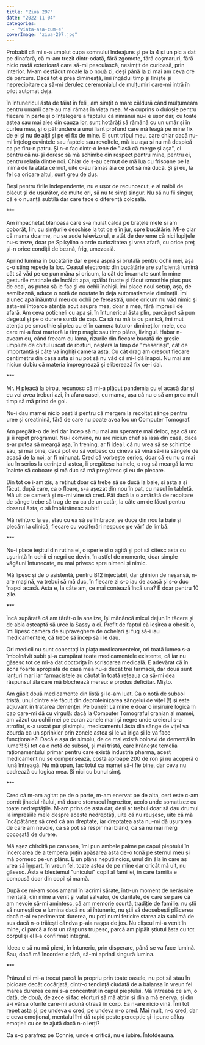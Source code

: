 ```yaml
---
title: "Ziua 297"
date: "2022-11-04"
categories: 
  - "viata-asa-cum-e"
coverImage: "ziua-297.jpg"
---
```


Probabil că mi s-a umplut cupa somnului îndeajuns și pe la 4 și un pic a dat pe dinafară, că m-am trezit dintr-odată, fără zgomote, fără coșmaruri, fără nicio nadă exterioară care să-mi pescuiască, nesimțit de curioasă, prin interior. M-am desfăcut moale la o nouă zi, deși până la zi mai am ceva ore de parcurs. Dacă tot e prea dimineață, îmi îngădui timp și liniște și neprecipitare ca să-mi derulez ceremonialul de mulțumiri care-mi intră în pilot automat deja.

În întunericul ăsta de tăiat în felii, am simțit o mare căldură când mulțumeam pentru umanii care au mai rămas în viața mea. M-a cuprins o duioșie pentru fiecare în parte și o înțelegere a faptului că nimănui nu-i e ușor dar, cu toate astea sau mai ales din cauza lor, sunt hotărâți să rămână cu un umăr și în curtea mea, și o pătrundere a unui liant profund care mă leagă pe mine fix de ei și nu de alții și pe ei fix de mine. Ei sunt tribul meu, care chiar dacă nu-mi înțeleg cuvintele sau faptele sau revoltele, mă iau așa și nu mă despică ca pe firu-n patru. Și n-o fac dintr-o lene de "lasă că merge și așa", ci pentru că nu-și doresc să mă schimbe din respect pentru mine, pentru ei, pentru relația dintre noi. Chiar de s-au cernut de mă lua cu frisoane pe la inimă de la atâta cernut, uite c-au rămas ăia ce pot să mă ducă. Și și eu, la fel ca oricare altul, sunt greu de dus.

Deși pentru firile independente, nu e ușor de recunoscut, e al naibii de plăcut și de ușurător, de multe ori, să nu te simți singur. Nu să nu fii singur, că e o nuanță subtilă dar care face o diferență colosală. 

\*\*\*

Am împachetat blănoasa care s-a mulat caldă pe brațele mele și am coborât, lin, cu simțurile deschise la tot ce e în jur, spre bucătărie. Mi-e clar că mama doarme, nu se aude televizorul, e atât de devreme că nici lupițele nu-s treze, doar pe Spikylina o arde curiozitatea și vrea afară, cu orice preț și-n orice condiții de beznă, frig, umezeală.

Aprind lumina în bucătărie dar e prea aspră și brutală pentru ochii mei, așa c-o sting repede la loc. Ceasul electronic din bucătărie are suficientă lumină cât să văd pe ce pun mâna și oricum, la cât de încarnate sunt în mine gesturile matinale de încălzit apa, spălat fructe și făcut smoothie plus pus de ceai, aș putea să le fac și cu ochii închiși. Îmi place noul setup, așa, de semibeznă, aduce o notă de noutate în deja automatismele dimineții. Îmi alunec apa înăuntrul meu cu ochii pe fereastră, unde oricum nu văd nimic și asta-mi întoarce atenția acut asupra mea, doar a mea, fără impresii de afară. Am ceva poticneli cu apa și, în întunericul ăsta plin, parcă pot să pun degetul și pe o durere surdă de cap. Ca să nu mă ia cu panică, îmi mut atenția pe smoothie și plec cu el în camera tuturor dimineților mele, cea care mi-a fost martoră la timp magic sau timp plâns, livingul. Habar n-aveam eu, când frecam cu lama, rizurile din fiecare bucată de gresie umplute de chitul uscat de rosturi, neșters la timp de "meseriași", cât de importantă și câte va înghiți camera asta. Cu cât drag am crescut fiecare centimetru din casa asta și nu pot să nu văd că mi-l dă înapoi. Nu mai am niciun dubiu că materia impregnează și eliberează fix ce-i dai.

\*\*\*

Mr. H pleacă la birou, recunosc că mi-a plăcut pandemia cu el acasă dar și eu voi avea treburi azi, în afara casei, cu mama, așa că nu o să am prea mult timp să mă prind de gol.

Nu-i dau mamei nicio pastilă pentru că mergem la recoltat sânge pentru uree și creatinină, fără de care nu poate avea loc un Computer Tomograf.

Am pregătit-o de ieri dar încep să nu mai am speranțe mai deloc, așa că urc și îi repet programul. Nu-i convine, nu are niciun chef să iasă din casă, dacă s-ar putea să meargă așa, în trening, ar fi ideal, că nu vrea să se schimbe sau, și mai bine, dacă pot eu să vorbesc cu cineva să vină să-i ia sângele de acasă de la noi, ar fi minunat. Cred că vorbește serios, doar că eu nu o mai iau în serios la cerințe d-astea, îi pregătesc hainele, o rog să meargă la wc înainte să coboare și mă duc să mă pregătesc și eu de plecare.

Din tot ce i-am zis, a reținut doar că trebe să se ducă la baie, și asta a și făcut, după care, ca o floare, s-a așezat din nou în pat, cu nasul în tabletă. Mă uit pe cameră și nu-mi vine să cred. Păi dacă la o amărâtă de recoltare de sânge trebe să trag de ea ca de un catâr, la câte am de făcut pentru dosarul ăsta, o să îmbătrânesc subit! 

Mă reîntorc la ea, stau cu ea să se îmbrace, se duce din nou la baie și plecăm la clinică, fiecare cu vociferări nespuse pe vârf de limbă.

\*\*\*

Nu-i place ieșitul din rutina ei, o sperie și o agită și pot să citesc asta cu ușurință în ochii ei negri ce devin, în astfel de momente, doar simple văgăuni întunecate, nu mai privesc spre nimeni și nimic.

Mă lipesc și de o asistentă, pentru B12 injectabil, dar ghinion de neșansă, n-are mașină, va trebui să mă duc, în fiecare zi s-o iau de acasă și s-o duc înapoi acasă. Asta e, la câte am, ce mai contează încă una? E doar pentru 10 zile. 

\*\*\*

Încă supărată că am târât-o la analize, își mănâncă micul dejun în tăcere și de abia așteaptă să urce la Sassy a ei. Profit de faptul că ieșirea a obosit-o, îmi lipesc camera de supraveghere de ochelari și fug să-i iau medicamentele, că trebe să încep să i le dau. 

Ori medicii nu sunt conectați la piața medicamentelor, ori toată lumea s-a îmbolnăvit subit și-a cumpărat toate medicamentele existente, că iar nu găsesc tot ce mi-a dat doctorița în scrisoarea medicală. E adevărat că în zona foarte apropiată de casa mea nu-s decât trei farmacii, dar două sunt lanțuri mari iar farmacistele au căutat în toată rețeaua ca să-mi dea răspunsul ăla care mă blochează mereu: e produs deficitar. Mișto.

Am găsit două medicamente din listă și le-am luat. Ca o notă de subsol tristă, unul dintre ele făcut din deproteinizarea sângelui de vițel (!) și este adjuvant în tratarea demenței. Pe bune?! La mine e doar o înșiruire logică în cap care-mi dă cu virgulă: dacă la Computer Tomograful cranian al mamei, am văzut cu ochii mei pe ecran zonele mari și negre unde creierul s-a atrofiat, s-a uscat pur și simplu, medicamentul ăsta din sânge de vițel va zburda ca un sprinkler prin zonele astea și le va iriga și le va face funcționale?! Dacă e așa de simplu, de ce mai există bolnavi de demență în lume?! Și tot ca o notă de subsol, și mai tristă, care hrănește temelia raționamentului primar pentru care există industria pharma, acest medicament nu se compensează, costă aproape 200 de ron și nu acoperă o lună întreagă. Nu mă opun, fac totul ca mamei să-i fie bine, dar ceva nu cadrează cu logica mea. Și nici cu bunul simț.

\*\*\*

Cred că m-am agitat pe de o parte, m-am enervat pe de alta, cert este c-am pornit jihadul răului, mă doare stomacul îngrozitor, acolo unde somatizez eu toate nedreptățile. M-am prins de asta dar, deși ar trebui doar să dau drumul la impresiile mele despre aceste nedreptăți, uite că nu reușesc, uite că mă încăpățănez să cred că am dreptate, iar dreptatea asta nu-mi dă ușurarea de care am nevoie, ca să pot să respir mai blând, ca să nu mai merg cocoșată de durere. 

Mă așez chircită pe canapea, îmi pun ambele palme pe capul pieptului în încercarea de a tempera puțin apăsarea asta de-o tonă pe sternul meu și mă pornesc pe-un plâns. E un plâns neputiincios, unul din ăla în care aș vrea să împart, în vreun fel, toate astea de pe mine dar oricât mă uit, nu găsesc. Ăsta e blestemul "unicului" copil al familiei, în care familia e compusă doar din copil și mamă. 

După ce mi-am scos amarul în lacrimi sărate, într-un moment de nerâșnire mentală, din mine a venit și valul salvator, de claritate, de care se pare că am nevoie să-mi amintesc, că am memorie scurtă, tradiție de familie: nu știi să numești ce e lumina dacă nu ai întuneric, nu știi să deosebești plăcerea dacă n-ai experimentat durerea, nu poți numi fericire starea aia sublimă de sus dacă n-o trăiești cândva p-aia nașpa de jos. Nu clișeul mi-a venit în mine, ci parcă a fost un răspuns trupesc, parcă am pipăit știutul ăsta cu tot corpul și el l-a confirmat integral. 

Ideea e să nu mă pierd, în întuneric, prin disperare, până se va face lumină. Sau, dacă mă încordez o țâră, să-mi aprind singură lumina. 

\*\*\*

Prânzul ei mi-a trecut parcă la propriu prin toate oasele, nu pot să stau în picioare decât cocârjată, dintr-o tendință ciudată de a balansa în vreun fel marea durerea ce mi s-a concentrat în capul pieptului. Mă întreabă ce am, o dată, de două, de zece și fac eforturi să mă abțin și din a mă enerva, și din a-i vărsa ofurile care-mi adună otravă în corp. Ea n-are nicio vină. Îmi tot repet asta și, pe undeva o cred, pe undeva n-o cred. Mai mult, n-o cred, dar e ceva emoțional, mentalul îmi dă rapid peste percepție și-i pune căluș emoției: cu ce te ajută dacă n-o ierți?

Ca s-o parafrez pe Connie, unde e critică, nu e iubire. Întotdeauna.
